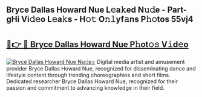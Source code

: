 ## Bryce Dallas Howard Nue L𝚎a𝚔ed N𝚞𝚍e - Part-gHi Vi𝚍𝚎o L𝚎a𝚔s - H𝚘𝚝 O𝚗𝚕yf𝚊ns P𝚑𝚘tos 55vj4

# <h2><a href="http://kfa0wq.oniu.top/?m=Bryce+Dallas+Howard+Nue">🔗👉 🔴 Bryce Dallas Howard Nue P𝚑ot𝚘𝚜 V𝚒d𝚎o</a></h2>

[![Bryce Dallas Howard Nue Nu𝚍e𝚜](https://i.imgur.com/0qMVB7G.gif)](http://kfa0wq.oniu.top/?m=Bryce+Dallas+Howard+Nue)
Digital media artist and amusement provider Bryce Dallas Howard Nue, recognized for disseminating dance and lifestyle content through trending choreographies and short films. Dedicated researcher Bryce Dallas Howard Nue, recognized for their passion and commitment to advancing knowledge in their field.  
